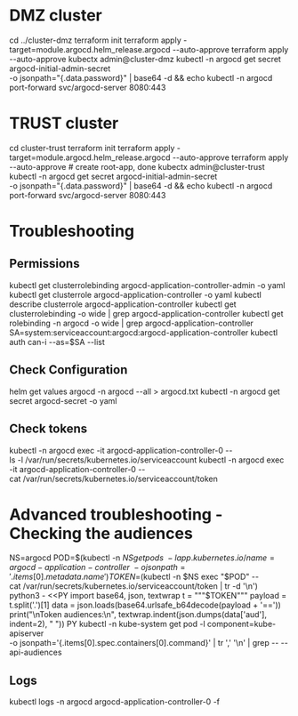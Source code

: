 # DMZ cluster

cd ../cluster-dmz
terraform init
terraform apply -target=module.argocd.helm_release.argocd --auto-approve
terraform apply --auto-approve
kubectx admin@cluster-dmz
kubectl -n argocd get secret argocd-initial-admin-secret \
 -o jsonpath="{.data.password}" | base64 -d && echo
kubectl -n argocd port-forward svc/argocd-server 8080:443

# TRUST cluster

cd cluster-trust
terraform init
terraform apply -target=module.argocd.helm_release.argocd --auto-approve
terraform apply --auto-approve # create root-app, done
kubectx admin@cluster-trust
kubectl -n argocd get secret argocd-initial-admin-secret \
 -o jsonpath="{.data.password}" | base64 -d && echo
kubectl -n argocd port-forward svc/argocd-server 8080:443

# Troubleshooting

## Permissions

kubectl get clusterrolebinding argocd-application-controller-admin -o yaml
kubectl get clusterrole argocd-application-controller -o yaml
kubectl describe clusterrole argocd-application-controller
kubectl get clusterrolebinding -o wide | grep argocd-application-controller
kubectl get rolebinding -n argocd -o wide | grep argocd-application-controller
SA=system:serviceaccount:argocd:argocd-application-controller
kubectl auth can-i --as=$SA --list

## Check Configuration

helm get values argocd -n argocd --all > argocd.txt
kubectl -n argocd get secret argocd-secret -o yaml

## Check tokens

kubectl -n argocd exec -it argocd-application-controller-0 -- \
 ls -l /var/run/secrets/kubernetes.io/serviceaccount
kubectl -n argocd exec -it argocd-application-controller-0 -- \
 cat /var/run/secrets/kubernetes.io/serviceaccount/token

# Advanced troubleshooting - Checking the audiences

NS=argocd
POD=$(kubectl -n $NS get pods \
      -l app.kubernetes.io/name=argocd-application-controller \
      -o jsonpath='{.items[0].metadata.name}')
TOKEN=$(kubectl -n $NS exec "$POD" -- \
 cat /var/run/secrets/kubernetes.io/serviceaccount/token | tr -d '\n')
python3 - <<PY
import base64, json, textwrap
t = """$TOKEN"""
payload = t.split('.')[1]
data = json.loads(base64.urlsafe_b64decode(payload + '=='))
print("\nToken audiences:\n", textwrap.indent(json.dumps(data['aud'], indent=2), " "))
PY
kubectl -n kube-system get pod -l component=kube-apiserver \
 -o jsonpath='{.items[0].spec.containers[0].command}' | tr ',' '\n' |
grep -- --api-audiences

## Logs

kubectl logs -n argocd argocd-application-controller-0 -f
